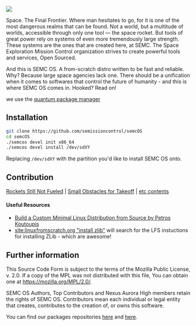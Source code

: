 <img src="https://semissioncontrol.github.io/assets/logo/SEMC%20Logo%20Wide.png"/>

Space. The Final Frontier. Where man hesitates to go, for it is one of the most dangerous realms that can be found. Not a world, but a multitude of worlds, accessible through only one tool — the space rocket. But tools of great power rely on systems of even more tremendously large strength. These systems are the ones that are created here, at SEMC. The Space Exploration Mission Control organization strives to create powerful tools and services, Open Sourced.

And this is SEMC OS. A from-scratch distro written to be fast and reliable. Why? Because large space agencies lack one. There should be a unification when it comes to softwares that control the future of humanity - and this is where SEMC OS comes in. Hooked? Read on!

we use the [quantum package manager](https://github.com/quantum-package-manager/quantum-lua)

## Installation

```bash
git clone https://github.com/semissioncontrol/semcOS
cd semcOS
./semcos devel init x86_64
./semcos devel install /dev/sdXY
```

Replacing `/dev/sdXY` with the partition you'd like to install SEMC OS onto. 

<!--

#### The following guide is deprecated - furthermore, you're a weird to be looking at the source of this README. Nevertheless, I'm keeping the instructions up temporarily - until we have an official installer. Check out `handy/install` for a more up-to-date script on generating this distro.

This guide assumes that you have GRUB already installed.

Grab any USB install image. Log in, and:

```
fdisk /dev/sda
```

*If* you want to remove all partitions on your device, type:
```
o
```

Now, create a new partition:

```
p
n
```

Now, let's decide - do you want Semc OS install to take up the whole disk, or just a part? If the whole, then your `<Decided Action>` is `<Enter>`. If not, then your `<Decided Action>` is, for example, `+100G` (for 100 GB).

```
<Enter>
<Enter>
<Enter>
<Decided Action>
```

```
p
w
```

Note the partition you created.

Now, 

```
mkfs.ext4 <partition>
```

For example, if you have one partition:

```
mkfs.ext4 /dev/sda1
```

Now:

```
mount <partition> /mnt
cd /mnt
wget https://github.com/semissioncontrol/semcOS/releases/download/v0.0.2-alpha/semcos-0.0.2-alpha-x86_64.tar.xz
tar cfJ semcos-0.0.2-alpha-x86_64.tar.xz
nano -w boot/grub/grub.cfg
```

And now, change the line that says "/dev/sda6" to your `<partition>`.

Update GRUB, reboot, and you're in! 

-->

## Contribution

[Rockets Still Not Fueled](https://github.com/semissioncontrol/semcOS/search?utf8=%E2%9C%93&q=TODO) | [Small Obstacles for Takeoff](https://github.com/semissioncontrol/semcOS/issues?q=is%3Aopen+is%3Aissue+label%3A%22Good+First+Issue%22) | [etc contents](https://github.com/semcos-packages/etc)

#### Useful Resources

 - [Build a Custom Minimal Linux Distribution from Source by Petros Koutoupis](https://www.linuxjournal.com/content/diy-build-custom-minimal-linux-distribution-source)
 - [site:linuxfromscratch.org "install zlib"](http://google.com/search?q=site:linuxfromscratch.org%20%22install%20zlib%22) will search for the LFS instuctions for installing ZLib - which are awesome!

## Further information

This Source Code Form is subject to the terms of the Mozilla Public
License, v. 2.0. If a copy of the MPL was not distributed with this
file, You can obtain one at https://mozilla.org/MPL/2.0/.

SEMC OS Authors, Top Contributors and Nexus Aurora High members retain the rights of SEMC OS. Contributors mean each individual or legal entity that creates, contributes to the creation of, or owns this software.

You can find our packages repositories [here](https://github.com/semcos-packages/) and [here](https://github.com/quantum-package-manager/repo). 
